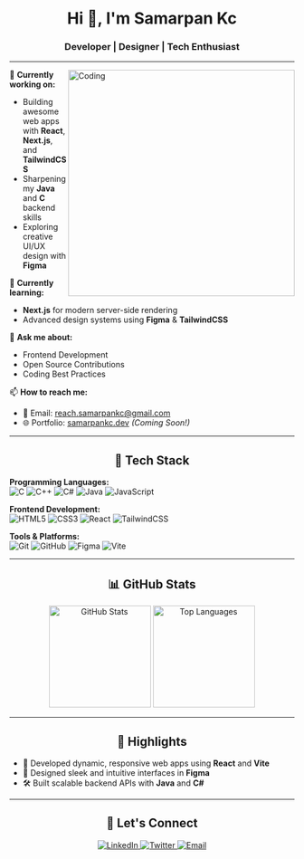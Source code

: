 <h1 align="center">Hi 👋, I'm Samarpan Kc</h1>
<h3 align="center">Developer | Designer | Tech Enthusiast</h3>

---

<img align="right" src="https://github.com/SamarpanKc/SamarpanKc/assets/developer.gif" alt="Coding" width="400"/>

🔭 **Currently working on:**  
- Building awesome web apps with **React**, **Next.js**, and **TailwindCSS**
- Sharpening my **Java** and **C** backend skills  
- Exploring creative UI/UX design with **Figma**

🌱 **Currently learning:**  
- **Next.js** for modern server-side rendering
- Advanced design systems using **Figma** & **TailwindCSS**

💬 **Ask me about:**  
- Frontend Development
- Open Source Contributions
- Coding Best Practices

📫 **How to reach me:**  
- 📧 Email: [reach.samarpankc@gmail.com](mailto:reach.samarpankc@gmail.com)
- 🌐 Portfolio: [samarpankc.dev](https://main--samarpankcportfolio.netlify.app/) _(Coming Soon!)_

---

<h2 align="center">🚀 Tech Stack</h2>

**Programming Languages:**  
![C](https://img.shields.io/badge/C-A8B9CC?style=for-the-badge&logo=c&logoColor=white)
![C++](https://img.shields.io/badge/C++-00599C?style=for-the-badge&logo=cplusplus&logoColor=white)
![C#](https://img.shields.io/badge/C%23-239120?style=for-the-badge&logo=csharp&logoColor=white)
![Java](https://img.shields.io/badge/Java-007396?style=for-the-badge&logo=java&logoColor=white)
![JavaScript](https://img.shields.io/badge/JavaScript-F7DF1E?style=for-the-badge&logo=javascript&logoColor=black)

**Frontend Development:**  
![HTML5](https://img.shields.io/badge/HTML5-E34F26?style=for-the-badge&logo=html5&logoColor=white)
![CSS3](https://img.shields.io/badge/CSS3-1572B6?style=for-the-badge&logo=css3&logoColor=white)
![React](https://img.shields.io/badge/React-61DAFB?style=for-the-badge&logo=react&logoColor=black)
![TailwindCSS](https://img.shields.io/badge/TailwindCSS-06B6D4?style=for-the-badge&logo=tailwindcss&logoColor=white)

**Tools & Platforms:**  
![Git](https://img.shields.io/badge/Git-F05032?style=for-the-badge&logo=git&logoColor=white)
![GitHub](https://img.shields.io/badge/GitHub-181717?style=for-the-badge&logo=github&logoColor=white)
![Figma](https://img.shields.io/badge/Figma-F24E1E?style=for-the-badge&logo=figma&logoColor=white)
![Vite](https://img.shields.io/badge/Vite-646CFF?style=for-the-badge&logo=vite&logoColor=white)

---

<h2 align="center">📊 GitHub Stats</h2>

<div align="center">
  <img src="https://github-readme-stats.vercel.app/api?username=SamarpanKc&show_icons=true&theme=radical" alt="GitHub Stats" height="180" />
  <img src="https://github-readme-stats.vercel.app/api/top-langs/?username=SamarpanKc&layout=compact&theme=radical" alt="Top Languages" height="180" />
</div>

---

<h2 align="center">🌟 Highlights</h2>

- 🚀 Developed dynamic, responsive web apps using **React** and **Vite**
- 🎨 Designed sleek and intuitive interfaces in **Figma**
- 🛠️ Built scalable backend APIs with **Java** and **C#**

---

<h2 align="center">📣 Let's Connect</h2>

<p align="center">
  <a href="https://linkedin.com/in/SamarpanKc" target="_blank">
    <img src="https://img.shields.io/badge/LinkedIn-0A66C2?style=for-the-badge&logo=linkedin&logoColor=white" alt="LinkedIn" />
  </a>
  <a href="https://x.com/samarpankc79" target="_blank">
    <img src="https://img.shields.io/badge/Twitter-1DA1F2?style=for-the-badge&logo=twitter&logoColor=white" alt="Twitter" />
  </a>
  <a href="mailto:reach.samarpankc@gmail.com">
    <img src="https://img.shields.io/badge/Email-D14836?style=for-the-badge&logo=gmail&logoColor=white" alt="Email" />
  </a>
</p>
